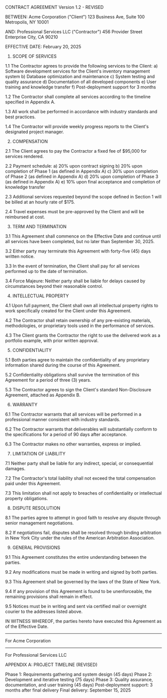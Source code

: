 CONTRACT AGREEMENT
Version 1.2 - REVISED

BETWEEN:
Acme Corporation ("Client")
123 Business Ave, Suite 100
Metropolis, NY 10001

AND:
Professional Services LLC ("Contractor")
456 Provider Street
Enterprise City, CA 90210

EFFECTIVE DATE: February 20, 2025

1. SCOPE OF SERVICES

1.1 The Contractor agrees to provide the following services to the Client:
   a) Software development services for the Client's inventory management system
   b) Database optimization and maintenance
   c) System testing and quality assurance
   d) Documentation of all developed components
   e) User training and knowledge transfer
   f) Post-deployment support for 3 months

1.2 The Contractor shall complete all services according to the timeline specified in Appendix A.

1.3 All work shall be performed in accordance with industry standards and best practices.

1.4 The Contractor will provide weekly progress reports to the Client's designated project manager.

2. COMPENSATION

2.1 The Client agrees to pay the Contractor a fixed fee of $95,000 for services rendered.

2.2 Payment schedule:
   a) 20% upon contract signing
   b) 20% upon completion of Phase 1 (as defined in Appendix A)
   c) 30% upon completion of Phase 2 (as defined in Appendix A)
   d) 20% upon completion of Phase 3 (as defined in Appendix A)
   e) 10% upon final acceptance and completion of knowledge transfer

2.3 Additional services requested beyond the scope defined in Section 1 will be billed at an hourly rate of $175.

2.4 Travel expenses must be pre-approved by the Client and will be reimbursed at cost.

3. TERM AND TERMINATION

3.1 This Agreement shall commence on the Effective Date and continue until all services have been completed, but no later than September 30, 2025.

3.2 Either party may terminate this Agreement with forty-five (45) days written notice.

3.3 In the event of termination, the Client shall pay for all services performed up to the date of termination.

3.4 Force Majeure: Neither party shall be liable for delays caused by circumstances beyond their reasonable control.

4. INTELLECTUAL PROPERTY

4.1 Upon full payment, the Client shall own all intellectual property rights to work specifically created for the Client under this Agreement.

4.2 The Contractor shall retain ownership of any pre-existing materials, methodologies, or proprietary tools used in the performance of services.

4.3 The Client grants the Contractor the right to use the delivered work as a portfolio example, with prior written approval.

5. CONFIDENTIALITY

5.1 Both parties agree to maintain the confidentiality of any proprietary information shared during the course of this Agreement.

5.2 Confidentiality obligations shall survive the termination of this Agreement for a period of three (3) years.

5.3 The Contractor agrees to sign the Client's standard Non-Disclosure Agreement, attached as Appendix B.

6. WARRANTY

6.1 The Contractor warrants that all services will be performed in a professional manner consistent with industry standards.

6.2 The Contractor warrants that deliverables will substantially conform to the specifications for a period of 90 days after acceptance.

6.3 The Contractor makes no other warranties, express or implied.

7. LIMITATION OF LIABILITY

7.1 Neither party shall be liable for any indirect, special, or consequential damages.

7.2 The Contractor's total liability shall not exceed the total compensation paid under this Agreement.

7.3 This limitation shall not apply to breaches of confidentiality or intellectual property obligations.

8. DISPUTE RESOLUTION

8.1 The parties agree to attempt in good faith to resolve any dispute through senior management negotiations.

8.2 If negotiations fail, disputes shall be resolved through binding arbitration in New York City under the rules of the American Arbitration Association.

9. GENERAL PROVISIONS

9.1 This Agreement constitutes the entire understanding between the parties.

9.2 Any modifications must be made in writing and signed by both parties.

9.3 This Agreement shall be governed by the laws of the State of New York.

9.4 If any provision of this Agreement is found to be unenforceable, the remaining provisions shall remain in effect.

9.5 Notices must be in writing and sent via certified mail or overnight courier to the addresses listed above.

IN WITNESS WHEREOF, the parties hereto have executed this Agreement as of the Effective Date.

________________________
For Acme Corporation

________________________
For Professional Services LLC

APPENDIX A: PROJECT TIMELINE (REVISED)

Phase 1: Requirements gathering and system design (45 days)
Phase 2: Development and iterative testing (75 days)
Phase 3: Quality assurance, documentation, and user training (45 days)
Post-deployment support: 3 months after final delivery
Final delivery: September 15, 2025
